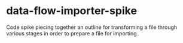 # data-flow-importer-spike

Code spike piecing together an outline for transforming a file through various stages in order to prepare a file for importing.
